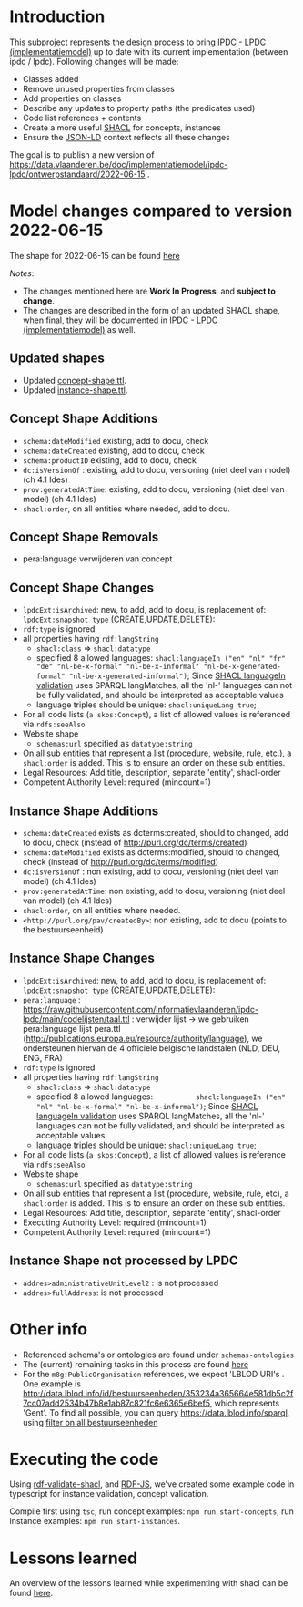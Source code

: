 # Introduction

This subproject represents the design process to bring [IPDC - LPDC (implementatiemodel)](https://data.vlaanderen.be/doc/implementatiemodel/ipdc-lpdc/) up to date with its current implementation (between ipdc / lpdc). 
Following changes will be made:
  - Classes added
  - Remove unused properties from classes
  - Add properties on classes 
  - Describe any updates to property paths (the predicates used)
  - Code list references + contents
  - Create a more useful [SHACL](https://www.w3.org/TR/shacl/) for concepts, instances
  - Ensure the [JSON-LD](https://json-ld.org/) context reflects all these changes  

The goal is to publish a new version of https://data.vlaanderen.be/doc/implementatiemodel/ipdc-lpdc/ontwerpstandaard/2022-06-15 .


# Model changes compared to version 2022-06-15

The shape for 2022-06-15 can be found [here](instances-concepts%2Fshapes%2F2022-06-15-ipdc-lpdc-im-SHACL.ttl.old)

*Notes*: 
- The changes mentioned here are **Work In Progress**, and **subject to change**.
- The changes are described in the form of an updated SHACL shape, when final, they will be documented in [IPDC - LPDC (implementatiemodel)](https://data.vlaanderen.be/doc/implementatiemodel/ipdc-lpdc/) as well.

## Updated shapes
- Updated [concept-shape.ttl](instances-concepts%2Fshapes%2Fconcept-shape.ttl).
- Updated [instance-shape.ttl](instances-concepts%2Fshapes%2Finstance-shape.ttl).

## Concept Shape Additions
- `schema:dateModified` existing, add to docu, check
- `schema:dateCreated` existing, add to docu, check
- `schema:productID` existing, add to docu, check
- `dc:isVersionOf` : existing, add to docu, versioning (niet deel van model) (ch 4.1 ldes)
- `prov:generatedAtTime`: existing, add to docu, versioning (niet deel van model) (ch 4.1 ldes)
- `shacl:order`, on all entities where needed, add to docu.

## Concept Shape Removals
- pera:language verwijderen van concept

## Concept Shape Changes
- `lpdcExt:isArchived`: new, to add, add to docu,  is replacement of:  `lpdcExt:snapshot type` (CREATE,UPDATE,DELETE):
- `rdf:type` is ignored
- all properties having `rdf:langString`
  - `shacl:class` => `shacl:datatype`
  - specified 8 allowed languages: `shacl:languageIn ("en" "nl" "fr" "de" "nl-be-x-formal" "nl-be-x-informal" "nl-be-x-generated-formal" "nl-be-x-generated-informal")`;
    Since [SHACL languageIn validation](https://www.w3.org/TR/shacl/#LanguageInConstraintComponent) uses SPARQL langMatches, all the 'nl-' languages can not be fully validated, and should be interpreted as acceptable values
  - language triples should be unique: `shacl:uniqueLang true`;  
- For all code lists (`a skos:Concept`), a list of allowed values is referenced via `rdfs:seeAlso`
- Website shape
  - `schemas:url` specified as `datatype:string`
- On all sub entities that represent a list (procedure, website, rule, etc.), a `shacl:order` is added. This is to ensure an order on these sub entities.
- Legal Resources: Add title, description, separate 'entity', shacl-order
- Competent Authority Level: required (mincount=1)

## Instance Shape Additions
- `schema:dateCreated` exists as dcterms:created, should to changed, add to docu, check (instead of http://purl.org/dc/terms/created)
- `schema:dateModified` exists as dcterms:modified, should to changed, check (instead of http://purl.org/dc/terms/modified)
- `dc:isVersionOf` : non existing, add to docu, versioning (niet deel van model) (ch 4.1 ldes)
- `prov:generatedAtTime`: non existing, add to docu, versioning (niet deel van model) (ch 4.1 ldes)
- `shacl:order`, on all entities where needed.
- `<http://purl.org/pav/createdBy>`: non existing, add to docu (points to the bestuurseenheid)

## Instance Shape Changes
- `lpdcExt:isArchived`: new, to add, add to docu,  is replacement of:  `lpdcExt:snapshot type` (CREATE,UPDATE,DELETE):
- `pera:language` : https://raw.githubusercontent.com/Informatievlaanderen/ipdc-lpdc/main/codelijsten/taal.ttl : verwijder lijst -> we gebruiken pera:language lijst pera.ttl (http://publications.europa.eu/resource/authority/language), we ondersteunen hiervan de 4 officiele belgische landstalen (NLD, DEU, ENG, FRA)
- `rdf:type` is ignored
- all properties having `rdf:langString`
  - `shacl:class` => `shacl:datatype`
  - specified 8 allowed languages: `          shacl:languageIn ("en" "nl" "nl-be-x-formal" "nl-be-x-informal")`;
    Since [SHACL languageIn validation](https://www.w3.org/TR/shacl/#LanguageInConstraintComponent) uses SPARQL langMatches, all the 'nl-' languages can not be fully validated, and should be interpreted as acceptable values
  - language triples should be unique: `shacl:uniqueLang true`;
- For all code lists (`a skos:Concept`), a list of allowed values is reference via `rdfs:seeAlso`
- Website shape
  - `schemas:url` specified as `datatype:string`
- On all sub entities that represent a list (procedure, website, rule, etc), a `shacl:order` is added. This is to ensure an order on these sub entities.
- Legal Resources: Add title, description, separate 'entity', shacl-order
- Executing Authority Level: required (mincount=1)
- Competent Authority Level: required (mincount=1)

 
## Instance Shape not processed by LPDC
- `addres>administrativeUnitLevel2` : is not processed
- `addres>fullAddress`: is not processed

# Other info

- Referenced schema's or ontologies are found under `schemas-ontologies`
- The (current) remaining tasks in this process are found [here](instances-concepts%2Fquestions.md#todo)
- For the `m8g:PublicOrganisation` references, we expect 'LBLOD URI's . One example is <http://data.lblod.info/id/bestuurseenheden/353234a365664e581db5c2f7cc07add2534b47b8e1ab87c821fc6e6365e6bef5>, which represents 'Gent'.
  To find all possible, you can query https://data.lblod.info/sparql, using [filter on all bestuurseenheden](https://data.lblod.info/sparql#query=PREFIX%20rdf%3A%20%3Chttp%3A%2F%2Fwww.w3.org%2F1999%2F02%2F22-rdf-syntax-ns%23%3E%0APREFIX%20ns2%3A%09%3Chttp%3A%2F%2Fdata.vlaanderen.be%2Fns%2Fbesluit%23%3E%0APREFIX%20skos%3A%09%3Chttp%3A%2F%2Fwww.w3.org%2F2004%2F02%2Fskos%2Fcore%23%3E%0ASELECT%20%3Fsub%20%3Flabel%20WHERE%20%7B%0A%20%20%3Fsub%20rdf%3Atype%09ns2%3ABestuurseenheid%20.%0A%20%20%3Fsub%20skos%3AprefLabel%20%3Flabel%0A%7D%20%0AORDER%20BY%20%3Flabel&endpoint=%2Fsparql&requestMethod=POST&tabTitle=Query&headers=%7B%7D&contentTypeConstruct=application%2Fn-triples%2C*%2F*%3Bq%3D0.9&contentTypeSelect=application%2Fsparql-results%2Bjson%2C*%2F*%3Bq%3D0.9&outputFormat=table)

# Executing the code

Using [rdf-validate-shacl](https://github.com/zazuko/rdf-validate-shacl), and [RDF-JS](https://rdf.js.org/), we've created some example code in typescript for instance validation, concept validation.

Compile first using `tsc`, run concept examples: `npm run start-concepts`, run instance examples: `npm run start-instances`.

# Lessons learned

An overview of the lessons learned while experimenting with shacl can be found [here](lessons-learned.md).